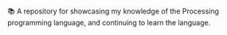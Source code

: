 📚️ A repository for showcasing my knowledge of the Processing programming language, and continuing to learn the language.
